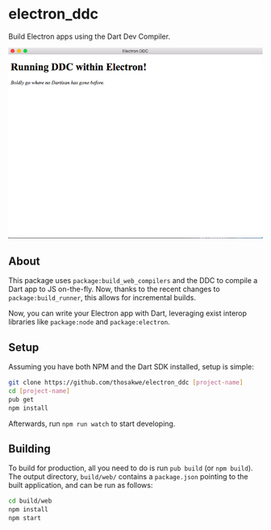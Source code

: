 # electron_ddc
Build Electron apps using the Dart Dev Compiler.

![Screenshot](screenshots/main.png)

## About
This package uses `package:build_web_compilers` and the DDC to compile a Dart app to JS on-the-fly.
Now, thanks to the recent changes to `package:build_runner`, this allows for incremental builds.

Now, you can write your Electron app with Dart, leveraging exist interop libraries like
`package:node` and `package:electron`.

## Setup
Assuming you have both NPM and the Dart SDK installed, setup is simple:

```bash
git clone https://github.com/thosakwe/electron_ddc [project-name]
cd [project-name]
pub get
npm install
```

Afterwards, run `npm run watch` to start developing.

## Building
To build for production, all you need to do is run `pub build` (or `npm build`).
The output directory, `build/web/` contains a `package.json` pointing to the built
application, and can be run as follows:

```bash
cd build/web
npm install
npm start
```